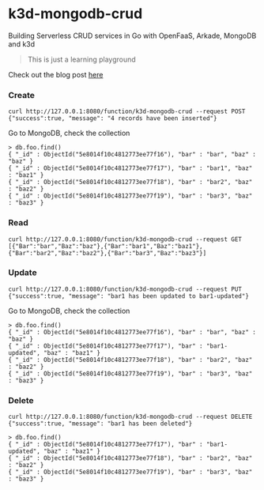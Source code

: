 # k3d-mongodb-crud

Building Serverless CRUD services in Go with OpenFaaS, Arkade, MongoDB and k3d

> This is just a learning playground

Check out the blog post [here](https://dev.to/wingkwong/building-serverless-crud-services-in-go-with-openfaas-arkade-mongodb-and-k3d-1d93)

### Create
```
curl http://127.0.0.1:8080/function/k3d-mongodb-crud --request POST
{"success":true, "message": "4 records have been inserted"}
```

Go to MongoDB, check the collection
```
> db.foo.find()
{ "_id" : ObjectId("5e8014f10c4812773ee77f16"), "bar" : "bar", "baz" : "baz" }
{ "_id" : ObjectId("5e8014f10c4812773ee77f17"), "bar" : "bar1", "baz" : "baz1" }
{ "_id" : ObjectId("5e8014f10c4812773ee77f18"), "bar" : "bar2", "baz" : "baz2" }
{ "_id" : ObjectId("5e8014f10c4812773ee77f19"), "bar" : "bar3", "baz" : "baz3" }
```

### Read
```
curl http://127.0.0.1:8080/function/k3d-mongodb-crud --request GET
[{"Bar":"bar","Baz":"baz"},{"Bar":"bar1","Baz":"baz1"},{"Bar":"bar2","Baz":"baz2"},{"Bar":"bar3","Baz":"baz3"}]
```

### Update 
```
curl http://127.0.0.1:8080/function/k3d-mongodb-crud --request PUT
{"success":true, "message": "bar1 has been updated to bar1-updated"}
```

Go to MongoDB, check the collection
```
> db.foo.find()
{ "_id" : ObjectId("5e8014f10c4812773ee77f16"), "bar" : "bar", "baz" : "baz" }
{ "_id" : ObjectId("5e8014f10c4812773ee77f17"), "bar" : "bar1-updated", "baz" : "baz1" }
{ "_id" : ObjectId("5e8014f10c4812773ee77f18"), "bar" : "bar2", "baz" : "baz2" }
{ "_id" : ObjectId("5e8014f10c4812773ee77f19"), "bar" : "bar3", "baz" : "baz3" }
```

### Delete
```
curl http://127.0.0.1:8080/function/k3d-mongodb-crud --request DELETE
{"success":true, "message": "bar1 has been deleted"}
```

```
> db.foo.find()
{ "_id" : ObjectId("5e8014f10c4812773ee77f17"), "bar" : "bar1-updated", "baz" : "baz1" }
{ "_id" : ObjectId("5e8014f10c4812773ee77f18"), "bar" : "bar2", "baz" : "baz2" }
{ "_id" : ObjectId("5e8014f10c4812773ee77f19"), "bar" : "bar3", "baz" : "baz3" }
```

